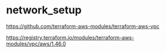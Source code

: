# network_setup

https://github.com/terraform-aws-modules/terraform-aws-vpc

https://registry.terraform.io/modules/terraform-aws-modules/vpc/aws/1.46.0
